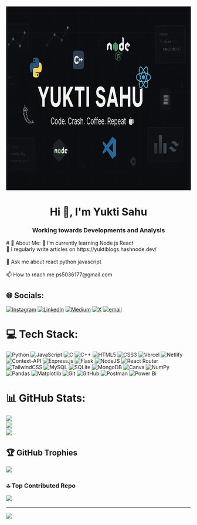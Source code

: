 <p align='center'>
  <img height="500" object-fit="cover" src="https://github.com/yukti-says/yukti-says/blob/main/ChatGPT%20Image%20Jun%207%2C%202025%2C%2007_31_55%20PM.png" alt="logo"
  style="width:100%;"/>
<h1 align="center">Hi 👋, I'm Yukti Sahu</h1>
<h3 align="center">Working towards Developments and Analysis</h3>
# 💫 About Me:
🌱 I’m currently learning Node js React<br>📝 I regularly write articles on https://yuktiblogs.hashnode.dev/<br><br>💬 Ask me about react python javascript<br><br>📫 How to reach me ps5036177@gmail.com


## 🌐 Socials:
[![Instagram](https://img.shields.io/badge/Instagram-%23E4405F.svg?logo=Instagram&logoColor=white)](https://instagram.com/y_sh378) [![LinkedIn](https://img.shields.io/badge/LinkedIn-%230077B5.svg?logo=linkedin&logoColor=white)](https://linkedin.com/in/yukti-sahu2004) [![Medium](https://img.shields.io/badge/Medium-12100E?logo=medium&logoColor=white)](https://medium.com/@@yuktisahu345) [![X](https://img.shields.io/badge/X-black.svg?logo=X&logoColor=white)](https://x.com/yuktisahu234) [![email](https://img.shields.io/badge/Email-D14836?logo=gmail&logoColor=white)](mailto:ps5036177@gmail.com) 

# 💻 Tech Stack:
![Python](https://img.shields.io/badge/python-3670A0?style=for-the-badge&logo=python&logoColor=ffdd54) ![JavaScript](https://img.shields.io/badge/javascript-%23323330.svg?style=for-the-badge&logo=javascript&logoColor=%23F7DF1E) ![C](https://img.shields.io/badge/c-%2300599C.svg?style=for-the-badge&logo=c&logoColor=white) ![C++](https://img.shields.io/badge/c++-%2300599C.svg?style=for-the-badge&logo=c%2B%2B&logoColor=white) ![HTML5](https://img.shields.io/badge/html5-%23E34F26.svg?style=for-the-badge&logo=html5&logoColor=white) ![CSS3](https://img.shields.io/badge/css3-%231572B6.svg?style=for-the-badge&logo=css3&logoColor=white) ![Vercel](https://img.shields.io/badge/vercel-%23000000.svg?style=for-the-badge&logo=vercel&logoColor=white) ![Netlify](https://img.shields.io/badge/netlify-%23000000.svg?style=for-the-badge&logo=netlify&logoColor=#00C7B7) ![Context-API](https://img.shields.io/badge/Context--Api-000000?style=for-the-badge&logo=react) ![Express.js](https://img.shields.io/badge/express.js-%23404d59.svg?style=for-the-badge&logo=express&logoColor=%2361DAFB) ![Flask](https://img.shields.io/badge/flask-%23000.svg?style=for-the-badge&logo=flask&logoColor=white) ![NodeJS](https://img.shields.io/badge/node.js-6DA55F?style=for-the-badge&logo=node.js&logoColor=white) ![React Router](https://img.shields.io/badge/React_Router-CA4245?style=for-the-badge&logo=react-router&logoColor=white) ![TailwindCSS](https://img.shields.io/badge/tailwindcss-%2338B2AC.svg?style=for-the-badge&logo=tailwind-css&logoColor=white) ![MySQL](https://img.shields.io/badge/mysql-4479A1.svg?style=for-the-badge&logo=mysql&logoColor=white) ![SQLite](https://img.shields.io/badge/sqlite-%2307405e.svg?style=for-the-badge&logo=sqlite&logoColor=white) ![MongoDB](https://img.shields.io/badge/MongoDB-%234ea94b.svg?style=for-the-badge&logo=mongodb&logoColor=white) ![Canva](https://img.shields.io/badge/Canva-%2300C4CC.svg?style=for-the-badge&logo=Canva&logoColor=white) ![NumPy](https://img.shields.io/badge/numpy-%23013243.svg?style=for-the-badge&logo=numpy&logoColor=white) ![Pandas](https://img.shields.io/badge/pandas-%23150458.svg?style=for-the-badge&logo=pandas&logoColor=white) ![Matplotlib](https://img.shields.io/badge/Matplotlib-%23ffffff.svg?style=for-the-badge&logo=Matplotlib&logoColor=black) ![Git](https://img.shields.io/badge/git-%23F05033.svg?style=for-the-badge&logo=git&logoColor=white) ![GitHub](https://img.shields.io/badge/github-%23121011.svg?style=for-the-badge&logo=github&logoColor=white) ![Postman](https://img.shields.io/badge/Postman-FF6C37?style=for-the-badge&logo=postman&logoColor=white) ![Power Bi](https://img.shields.io/badge/power_bi-F2C811?style=for-the-badge&logo=powerbi&logoColor=black)
# 📊 GitHub Stats:
![](https://github-readme-stats.vercel.app/api?username=yukti-says&theme=dark&hide_border=false&include_all_commits=true&count_private=false)<br/>
![](https://nirzak-streak-stats.vercel.app/?user=yukti-says&theme=dark&hide_border=false)<br/>
![](https://github-readme-stats.vercel.app/api/top-langs/?username=yukti-says&theme=dark&hide_border=false&include_all_commits=true&count_private=false&layout=compact)

## 🏆 GitHub Trophies
![](https://github-profile-trophy.vercel.app/?username=yukti-says&theme=ocean_dark&no-frame=false&no-bg=false&margin-w=4)

### 🔝 Top Contributed Repo
![](https://github-contributor-stats.vercel.app/api?username=yukti-says&limit=5&theme=dark&combine_all_yearly_contributions=true)

---
[![](https://visitcount.itsvg.in/api?id=yukti-says&icon=0&color=0)](https://visitcount.itsvg.in)

<!-- Proudly created with GPRM ( https://gprm.itsvg.in ) -->
